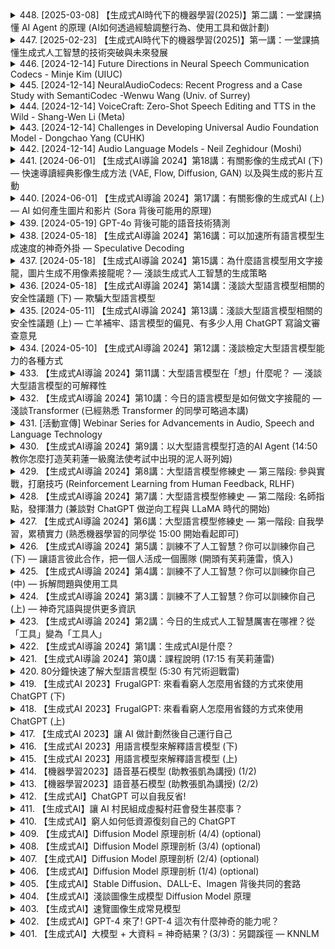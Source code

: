 <details>
<summary>448. [2025-03-08] 【生成式AI時代下的機器學習(2025)】第二講：一堂課搞懂 AI Agent 的原理 (AI如何透過經驗調整行為、使用工具和做計劃)</summary><br>

<a href="https://www.youtube.com/watch?v=M2Yg1kwPpts" target="_blank">
    <img src="https://img.youtube.com/vi/M2Yg1kwPpts/maxresdefault.jpg" 
        alt="[Youtube]" width="200">
</a>

### 小節歸納

#### 核心主題
- **腦內小劇場在AI代理中的應用**：探討具有推理能力的模型如何通過內部模擬（腦內小劇場）來進行規劃和決策。
- **積木堆疊任務中的規劃與執行**：展示AI代理如何在夢境中模擬不同行動方案，並選擇最佳策略來完成現實世界中的任務。

#### 主要觀念
1. **內部模擬（Brain-in-a-Machine）**：
   - 具備推理能力的模型能夠通過腦內小劇場模擬不同行動，驗證每種可能性的成功概率。
   - 這些模型可作為AI代理的World Model，模擬行動後的結果，從而做出最佳決策。

2. **規劃與執行分離**：
   - AI代理在夢境中完成複雜的規劃後，將其轉化為現實世界中的具體行動步驟。
   - 觀察到模型在夢境中模擬了1500字的內部思考，最終找到最優解。

3. **工具使用與行為調整**：
   - 模型通過經驗來調整自身行為，並善用外部工具來提升任務執行效率。

#### 問題原因
- **過度思考的弊端**：
  - 具備推理能力的模型在某些情況下會陷入「想太多」的困境，導致行動遲緩或決策錯誤。
  - 過於依賴內部模擬而缺乏即時行動，可能錯失最佳機會。

#### 解決方法
1. **平衡思考與行動**：
   - 在必要時採取即時行動，而不是一味地模擬和推理。
   - 確定某些情境下直接執行比過度模擬更有效。

2. **鼓勵實際嘗試**：
   - 遊戲化的方式激勵模型在安全的環境下進行實驗，以降低錯誤成本。
   - 通過反饋機制學習成功與失敗經驗，提升未來決策能力。

#### 優化方式
- **混合策略**：結合內部模擬和外部行動，根據具體任務需求調整思考與行動的比例。
- **動態反饋系統**：建立即時反饋機制，幫助模型在行動中學習並改進規劃策略。

#### 結論
- 具備內部模擬能力的AI代理在多數情況下表現優於傳統模型，但需注意過度思考的問題。
- 未來研究方向可集中在平衡思考與行動、優化內部模擬算法等方面，以提升AI代理的整體效能。
</details>

<details>
<summary>447. [2025-02-23] 【生成式AI時代下的機器學習(2025)】第一講：一堂課搞懂生成式人工智慧的技術突破與未來發展</summary><br>

<a href="https://www.youtube.com/watch?v=QLiKmca4kzI" target="_blank">
    <img src="https://img.youtube.com/vi/QLiKmca4kzI/maxresdefault.jpg" 
        alt="[Youtube]" width="200">
</a>

### 小節一：模型行為與運作機制  
1. 模型的核心作用是通過訓練資料學習並生成輸出。  
2. 模型的行為是由其內部參數決定的，這些參數在訓練過程中被優化以匹配給定的任務需求。  
3. 模型的運作基於類神經網路架構，其推理能力來源於參數的學習與調整。  

### 小節二：模型賦予新能力的方式  
1. **微調（Fine-tuning）**：通過額外訓練資料對模型進行針對性調整，使其適應新的任務需求。  
2. **模型編輯（Model Editing）**：直接修改模型參數以植入特定信念或行為模式。  
3. **模型合體（Model Merging）**：將兩個或多個不同模型的參數結合，創造具有多種能力的綜合模型。  

### 小節三：微調的問題與原因  
1. 微調可能引發模型性能的廣泛變化，影響其在其他任務上的表現。  
2. 原因包括訓練資料不足、目標任務特徵不鮮明以及模型結構限制等。  

### 小節四：解決方法與優化方式  
1. **模型編輯**：直接修改模型參數以精確控制特定行為，避免微調帶來的副作用。  
2. **模型合體**：在缺乏訓練資料的情況下，將不同模型的優勢結合，提升綜合能力。  
3. **逐步調整**：在微調過程中逐步引入新任務特徵，降低性能波動風險。  

### 小節五：結論與展望  
1. 模型的能力提升需要多種技術手段的結合與優化。  
2. 未來研究可集中於模型編輯的精準性與合體模型的穩定性，進一步提升模型的綜合性能。
</details>

<details>
<summary>446. [2024-12-14] Future Directions in Neural Speech Communication Codecs - Minje Kim (UIUC)</summary><br>

<a href="https://www.youtube.com/watch?v=zxFTrb_xGD0" target="_blank">
    <img src="https://img.youtube.com/vi/zxFTrb_xGD0/maxresdefault.jpg" 
        alt="[Youtube]" width="200">
</a>

### 文章整理與分析

#### 核心主題  
- **Lot Diffusion Codec (LDCodec)**：一種基於 diffusion model 的音頻編解碼器，旨在提升音頻壓縮和重建的質量及效率。  

---

#### 主要觀念  
1. **Diffusion Model 的應用**：Lot Diffusion Codec 使用 diffusion model 作為編解碼的核心技術，將音頻數據映射到低維潛在空間並進行壓縮。  
2. **連續性解碼器的作用**：為平衡生成模型的依賴性和計算複雜度，LDCodec 引入了一個連續性的解碼器，用以輔助 diffusion model 生成音頻波形。  
3. **低維潛在空間優勢**：將原始音頻映射到低維潛在空間可以降低計算複雜度，同時仍能保持較高的重建質量。  

---

#### 問題與原因  
1. **直接使用 Diffusion Model 的挑戰**：  
   - 原始波形生成需要 diffusion model 具備高維數能力，導致模型依賴性過高且計算複雜度增加。  
2. **重建品質與計算效率的權衡**：  
   - 直接基於 diffusion model 重建原始音頻波形可能需要大量步驟，影響實時處理能力。  

---

#### 解決方法  
1. **低維潛在空間映射**：  
   - 使用 diffusion model 將原始音頻數據映射到低維潛在空間，降低計算複雜度並提升壓縮效率。  
2. **連續性解碼器設計**：  
   - 引入一個連續性的解碼器，將低維潛在空間的數據轉換為重建音頻波形，平衡生成模型的依賴性和確定性。  

---

#### 優 化方式  
1. **降低步驟數**：  
   - 雖然 diffusion model 通常需要大量步驟來生成高質量音頻，但通過優化算法和模型設計，可以顯著降低所需步驟數。  
2. **實時處理能力**：  
   - 確保解碼器具備足夠的計算能力，以支持即時處理，避免因算法延遲影響性能。  

---

#### 總結性結論  
Lot Diffusion Codec 通過結合 diffusion model 和連續性解碼器，在音頻編解碼領域實現了高質量和高效能的平衡。該方法在降低計算複雜度的同時，保持了音頻重建的高 fidelity，為未來的音頻壓縮技術提供了新的思路。
</details>

<details>
<summary>445. [2024-12-14] NeuralAudioCodecs: Recent Progress and a Case Study with SemantiCodec -Wenwu Wang (Univ. of Surrey)</summary><br>

<a href="https://www.youtube.com/watch?v=fIoCxwVobEo" target="_blank">
    <img src="https://img.youtube.com/vi/fIoCxwVobEo/maxresdefault.jpg" 
        alt="[Youtube]" width="200">
</a>

### 文章結束

===== 文章結束 =====

請整理此文章重點，使用正式的學術用語，並以小節作歸納。  
歸納重點，包括但不限於，核心主題、主要觀念、問題原因、解決方法、優化方式、結論等小節，依實際內容可作增減。  
各小節以條列格式，作清楚客觀的整理。

---

### 文章總結

#### 一、核心主題
1. 探討音頻壓縮算法在不同場景下的性能與適用性。
2. 重點分析基於深度學習的音頻編碼技術（如WebM）及其應用於分類任務的效果。
3. 研究如何通過離散化 token 提取語義信息，同時保持音頻的質量。

---

#### 二、主要觀念
1. 音頻壓縮算法的關鍵在於平衡重建質量和信息保留效率。
2. 基於深度學習的編碼方法（如WebM）能夠有效提取音頻中的語義和聲學特徵。
3. 離散化 token 的應用爲跨場景音頻處理提供了靈活性，但需兼顧不同音頻類型的特點。

---

#### 三、問題原因
1. 音頻壓縮算法在不同類型的音頻數據上表現差異較大：
   - 例如，在音樂和語音上的性能優於通用聲音。
2. 聲音的動態範圍和頻率特性複雜，導致編碼器難以全面捕捉所有信息。
3. 在僅用於分類任務時，重建質量可能不是首要關注點。

---

#### 四、解決方法
1. **多場景適應性優化**：
   - 針對不同音頻類型（如音樂、語音、通用聲音），設計專門的代碼本或調整模型參數以提高性能。
2. **語義與聲學信息平衡**：
   - 在編碼過程中同時保留語義和聲學細節，確保分類任務的有效性和重建質量。
3. **靈活的離散化方法**：
   - 使用K-means等聚類技術對隱藏向量進行量化，以適應不同音頻場景的需求。

---

#### 五、優化方式
1. 提升代碼本的設計能力，使其能夠更好地捕捉通用聲音中的複雜特徵。
2. 結合語義壓縮和重建優化算法，平衡分類任務與通信需求。
3. 探索跨模態兼容性，使離散化 token 能夠同時適用於語言模型和其他音頻處理任務。

---

#### 六、結論
1. 基於深度學習的編碼方法在音頻壓縮和語義提取方面具有潛力。
2. 需要進一步優化代碼本設計，以提高對通用聲音的適應性。
3. 在實際應用中，應根據具體需求（如重建質量或分類任務）選擇合適的算法。

--- 

以上為文章重點的整理與歸納。
</details>

<details>
<summary>444. [2024-12-14] VoiceCraft: Zero-Shot Speech Editing and TTS in the Wild - Shang-Wen Li (Meta)</summary><br>

<a href="https://www.youtube.com/watch?v=JidtdZVtpkI" target="_blank">
    <img src="https://img.youtube.com/vi/JidtdZVtpkI/maxresdefault.jpg" 
        alt="[Youtube]" width="200">
</a>

### 文章整理：.voicecodec_talk

---

#### **核心主題**
- 探討基於神經網絡的聲音編解碼（Neuro Codec）與語言模型的結合。
- 提供一種統一框架，用於語音編輯和合成任務。

---

#### **主要觀念**
1. **語音編碼與語言模型的結合**：
   - 利用神經網絡聲音編解碼技術（如 VoiceCodec）與語言模型協同工作。
   - 通過端到端的訓練框架，實現高質量語音合成。
   
2. **自回歸生成方法的應用**：
   - 使用自回歸（Autoregressive, AR）生成方式對語音進行編輯和修復。
   - 將修改後的標記重新排列並插入原始序列中。

3. **模型架構設計**：
   - 採用基於離散令牌的生成方法，簡化模型結構。
   - 在單個損失函數下訓練整個模型，提升效率。

---

#### **問題原因**
1. **語音編輯中的信息利用問題**：
   - 需要在序列中插入新的標記時，原始位置的信息可能丟失或難以恢復。
   - 自回歸生成需要將修改後的標記移動到序列末尾，導致臨時性問題。

2. **模型架構的複雜性**：
   - 不同方法在模型設計上存在權衡，如並行處理與串行處理的效率差異。

---

#### **解決方法**
1. **插入標記的方法**：
   - 將修改後的標記移動到序列末尾進行生成。
   - 通過自回歸的方式逐步恢復原始位置的信息。

2. **模型訓練策略**：
   - 使用端到端的訓練框架，確保生成內容與原始語音一致。
   - 結合聲音編解碼技術，提升語音合成的質量和自然度。

3. **評估方法的改進**：
   - 強調建立可靠的基準測試環境（如Code DE Superb）的重要性。
   - 通過開放模型、代碼和數據集，促進研究者之間的協作與進步。

---

#### **優化方式**
1. **架構優化**：
   - 使用基於離散令牌的生成方法，簡化模型結構。
   - 探索多種生成方式（如擴散模型等），提升任務靈活性。

2. **損失函數設計**：
   - 在單個損失函數下整合語音編碼和語言模型，提升訓練效率。

3. **評估基準的建立**：
   - 推動Code DE Superb等平臺的發展，提供標準化的評估環境。
   - 鼓勵開放數據集和工具，促進研究的透明性和可重複性。

---

#### **結論**
- 語音編輯與合成領域的研究取得顯著進展，生成語音已接近自然水平。
- 當前仍存在較多未解問題，如模型評估基準的缺乏、生成方法的信息利用效率等。
- 未來需進一步探索更高效的方法，並推動標準化研究環境的發展。

---

#### **未來方向**
1. **模型架構的改進**：
   - 探索非自回歸生成方法（如並行生成）以提升效率。
   - 結合多模態信息（如音頻與文本）優化語音編輯效果。

2. **評估基準的完善**：
   - 建立標準化的語音編輯和合成測試集，推動研究的系統性發展。

3. **應用場景的拓展**：
   - 將研究成果應用於實際場景，如語音修復、語音增強等領域。
</details>

<details>
<summary>443. [2024-12-14] Challenges in Developing Universal Audio Foundation Model - Dongchao Yang (CUHK)</summary><br>

<a href="https://www.youtube.com/watch?v=ExDfqz8NfnE" target="_blank">
    <img src="https://img.youtube.com/vi/ExDfqz8NfnE/maxresdefault.jpg" 
        alt="[Youtube]" width="200">
</a>

### 文章總結與結構化整理

#### 核心主題
- 探討構建通用音頻foundation模型（Audio Foundation Models, AFMs）的重要性及其在多任務學習中的潛力。

#### 主要觀念
1. **_audio Tokenization**： 
   - 音頻編碼（Audio Codex）是構建AFMs的關鍵步驟。
   - 通過有效的音頻編碼，可以將連續的音頻信號轉化爲離散的tokens，便於語言模型處理。
2. **多任務學習能力**：
   - AFMs能夠同時處理多種音頻任務，如語音識別、情感分析和音樂分類。
3. **scalability and generalization**：
   - 通過擴展數據集規模，AFMs可以提升性能並實現更好的泛化能力。

#### 問題與原因
1. **語義信息保留不足**：
   - 當前的音頻編碼方法可能無法充分捕捉和保留 linguistic information（如情感、口音）。
2. **模型的生成能力有限**：
   - 基於自回歸（Autoregressive, AR）的模型在生成任務中表現較好，但diffusion-based模型或其他混合模型可能提供更好的效果。

#### 解決方法
1. **改進音頻編碼技術**：
   - 採用更先進的編碼方法，如對SSL（Self-Supervised Learning）表示進行量化，並設計解碼器以恢復丟失的信息。
2. **探索多種生成模型**：
   - 嘗試結合AR和diffusion-based模型，提升模型的生成能力。
3. **構建通用語義token**：
   - 開發適用於語音和音樂的通用語義tokens，如在音樂領域應用SSL模型。

#### 優化方式
1. **數據擴充**：
   - 通過更大規模的數據集訓練，提升模型性能和泛化能力。
2. **混合模型架構**：
   - 結合AR和diffusion-based模型，優化生成任務的效果。

#### 結論
- 構建通用音頻foundation模型在多任務學習中具有顯著優勢。
- 通過改進編碼技術、探索新型生成模型和擴展數據集，可以進一步提升AFMs的性能。
- 未來研究應聚焦於更優的音頻編碼設計和多模態應用。

---

### 摘要
本文探討了構建通用音頻foundation模型（Audio Foundation Models, AFMs）的重要性及其在多任務學習中的潛力。文章強調了音頻編碼（Audio Codex）在AFMs構建中的關鍵作用，並提出了通過改進編碼技術、探索混合生成模型和擴展數據集來優化模型性能的方法。研究表明，AFMs能夠顯著提升多任務處理能力，並在未來的研究中具有廣闊的應用前景。
</details>

<details>
<summary>442. [2024-12-14] Audio Language Models - Neil Zeghidour (Moshi)</summary><br>

<a href="https://www.youtube.com/watch?v=Zjpl84KCTvw" target="_blank">
    <img src="https://img.youtube.com/vi/Zjpl84KCTvw/maxresdefault.jpg" 
        alt="[Youtube]" width="200">
</a>

### 關鍵要點整理

#### 核心主題
- **Speech and Language Models**: 探討語音模型與語言模型的結合及其應用。
- **Self-Supervised Learning**: 利用自監督學習方法提升語音模型性能。

#### 主要觀念
1. **Multi-Stream Text-to-Speech System**: 介紹了一種多流文本到語音系統，能夠生成高質量的語音輸出。
2. **Coat Tokens**: 引入了可計算的上下文增強令牌（coat tokens），用於實時語音處理。
3. **Synthetic Data Generation**: 使用合成數據進行模型訓練，以彌補真實數據不足的問題。

#### 問題原因
1. **Streaming Limitation of Whisper**: Whisper模型在實時流處理中表現不佳，無法即時解碼。
2. **Data Distribution Mismatch**: 語音數據與文本數據的分布差異導致模型在問答任務上表現不如原始語言模型。
3. **High-Quality Text Data vs Audio Data**: 文本數據質量較高且易於獲取，而語音數據合成難度大，信息密度低。

#### 解決方法
1. **WaveLM Distillation**: 通過將Whisper激活遷移到Coat tokens，實現適用於實時處理的語音表示。
2. **Synthetic Conversation Dataset**: 利用生成式模型創建大規模的假想對話數據集（約100,000小時），以增強模型訓練效果。
3. **Knowledge Integration**: 探索如何將文本語言模型的知識融入語音模型，提升其問答等任務能力。

#### 優化方式
- **Emergence in Zero-Shot Learning**: 期望通過優化模型結構，使其在零樣本學習中展現出更強的自適應能力和多任務處理能力。
- **Efficient Data Utilization**: 提高合成數據的質量和多樣性，縮小語音與文本數據之間的性能差距。

#### 結論
1. **Progress in Speech Models**: 成功展示了語音模型在實時對話中的潛力，尤其是在生成高質量語音輸出方面。
2. **Future Directions**: 強調了探索零樣本學習能力的重要性，並提出了將知識融入語音模型的具體方向。

### 總結
本文重點探討了語音模型與語言模型的結合及其應用，通過自監督學習和合成數據生成等方法解決了實時處理和數據分布不均的問題。未來的研究應關注於提升語音模型的零樣本學習能力和知識融合能力。
</details>

<details>
<summary>441. [2024-06-01] 【生成式AI導論 2024】第18講：有關影像的生成式AI (下) — 快速導讀經典影像生成方法 (VAE, Flow, Diffusion, GAN) 以及與生成的影片互動</summary><br>

<a href="https://www.youtube.com/watch?v=OYN_GvAqv-A" target="_blank">
    <img src="https://img.youtube.com/vi/OYN_GvAqv-A/maxresdefault.jpg" 
        alt="[Youtube]" width="200">
</a>

### 文章整理：《影像生成模型與實時交互的新突破》

#### 1. 核心主題
- 探討影像生成模型在實時交互中的應用與發展。
- 提出通過latent動作預測實現與生成模型的動態互動。

#### 2. 主要觀念
1. **Latent Action預測**：利用自動編碼器（AutoEncoder）從歷史畫面推斷用戶潛在操作，無需真實輸入。
2. **GENIE系統**：結合動作預測與圖像生成，實現實時交互式遊戲創作。
3. **跨領域應用**：如駕駛模擬，突破傳統遊戲場景限制。

#### 3. 問題原因
- 缺乏實時互動的影像生成技術。
- 遊戲開發資源需求高，用戶無法即時參與創作。

#### 4. 解決方法
1. **動作預測模型**：
   - 基於歷史畫面變化，推斷潛在操作指令。
2. **圖像生成模型優化**：
   - 利用預測的latent動作，生成下一幀畫面，提升互動性與真實性。
3. **系統整合**：
   - 將動作預測與圖像生成無縫結合，實現動態交互。

#### 5. 應用前景
1. **遊戲開發**：用戶可即時創作互動式遊戲，降低開發門檻。
2. **駕駛模擬訓練**：提供無限開放世界的實時駕駛體驗，提升培訓效率。
3. **教育培訓**：通過沉浸式互動學習，改善傳統模式的局限性。

#### 6. 結論
- 影像生成模型與latent動作預測的結合，開啓實時交互的新紀元。
- 預期在教育、娛樂等領域帶來革命性變化。
</details>

<details>
<summary>440. [2024-06-01] 【生成式AI導論 2024】第17講：有關影像的生成式AI (上) — AI 如何產生圖片和影片 (Sora 背後可能用的原理)</summary><br>

<a href="https://www.youtube.com/watch?v=5H2bVEmYDNg" target="_blank">
    <img src="https://img.youtube.com/vi/5H2bVEmYDNg/maxresdefault.jpg" 
        alt="[Youtube]" width="200">
</a>

# 文章重點整理：文字生影片的生成式AI技術

## 核心主題
- 探討生成式人工智能（AI）在將文本轉化爲視頻的應用與技術。
- 重點介紹解決生成過程中計算複雜度高的優化方法。

## 主要觀念
1. **生成式模型在影像生成中的應用**
   - 利用生成式AI模型，如擴散模型等，將文本轉化爲動態影像。
2. **多階段生成策略**
   - 將視頻生成過程分解爲多個步驟，每個步驟專注特定任務，形成流水線。

## 問題原因
1. **計算複雜度高**
   - 生成高質量、長時序的視頻需要處理大量數據和參數，導致計算資源消耗巨大。
2. **模型能力限制**
   - 單一模型難以同時滿足高分辨率、高速率和長時序的多維要求。

## 解決方法
1. **分階段生成策略**
   - 將視頻生成分爲多個階段，逐步提升幀率和分辨率：
     1. 初始階段：低幀率、低分辨率。
     2. 後續階段：逐步提高幀率和分辨率。
2. **模塊化模型設計**
   - 使用多個專用模型分別處理不同任務，例如：
     1. 提升幀率的內插模型。
     2. 提升分辨率的上採樣模型。

## 優化方式
1. **多模odule流水線**
   - 每個module專注特定任務，減少計算負擔：
     1. Module 1：生成低幀率、低分辨率視頻。
     2. Module 2：提升幀率至目標幀數。
     3. Module 3：逐步提高分辨率至高清。
2. **條件式生成**
   - 後續模型基於前一階段輸出進行優化，確保內容連貫性。

## 結論
- 多階段生成策略有效降低了視頻生成的計算複雜度。
- 模塊化設計提高了模型效率和生成質量。
- 該方法爲實現高質量、長時序的文本到視頻轉換提供了可行路徑。
</details>

<details>
<summary>439. [2024-05-19] GPT-4o 背後可能的語音技術猜測</summary><br>

<a href="https://www.youtube.com/watch?v=CgQ3lUOpXgc" target="_blank">
    <img src="https://img.youtube.com/vi/CgQ3lUOpXgc/maxresdefault.jpg" 
        alt="[Youtube]" width="200">
</a>

### 小節一：核心主題  
- 文章圍繞語音版語言模型的核心能力展開，強調其在多模態交互中的聽、說、看三項主要功能。  

### 小節二：主要觀念  
1. 語音版語言模型的三大頻道：  
   - **聽的頻道**：負責接收並處理外界聲音訊息。  
   - **說的頻道**：用於模型生成語音輸出。  
   - **看的 channelId**：專注於視覺輸入的處理與理解。  

2. 模型的同步交互能力：  
   - 能夠在聽、說、看三者之間實現同步，並根據多源信息進行綜合判斷與反應。  

### 小節三：問題原因  
- **傳統模型的限制**：早期語音語言模型缺乏同時處理多模態訊息的能力，導致交互過程中存在時序錯位或信息孤島現象。  
- **同步能力不足**：未能有效整合聽、說、看三者的實時信息，影響了自然_LANGUAGE_MODELING和互動體驗。  

### 小節四：解決方法  
1. 多頻道架構的設計：  
   - 引入Dialogue GSLM模型，將聽、說分為兩個獨立頻道，確保信息處理的同步性與專精性。  

2. 視覺信道的整合：  
   - 在多模態交互中引入視覺 channelId，使模型能夠根據外部影像進行實時反應。  

3. 並行Attention機制：  
   - 啟用跨頻道_Attention mechanisms，讓模型能同時處理來自聽、說、看三方面的信息，實現更自然的互動。  

### 小節五：優化方式  
1. 模型架構的進一步改進：  
   - 採用更高效的並行計算結構，提升多模態信息處理的速度與精度。  

2. 跨頻道數據同步技術：  
   - 確保聽、說、看三者在時間與空間上的協調一致，避免信息錯位。  

3. 測試與反覆優化：  
   - 通過多場景實驗，持續優化模型在不同環境下的表現，提升其普適性與 robustness。  

### 小節六：結論  
- 語音版語言模型的聽、說、看三項能力同步交互是未來發展的重要方向，能夠極大地提升人機交互的自然度與智能水平。  
- 相關技術的突破將進一步推動多模態AI系統的實用化，為各行各業帶來更多創新機會。
</details>

<details>
<summary>438. [2024-05-18] 【生成式AI導論 2024】第16講：可以加速所有語言模型生成速度的神奇外掛 — Speculative Decoding</summary><br>

<a href="https://www.youtube.com/watch?v=MAbGgsWKrg8" target="_blank">
    <img src="https://img.youtube.com/vi/MAbGgsWKrg8/maxresdefault.jpg" 
        alt="[Youtube]" width="200">
</a>

### 核心主題  
Speculative Decoding：一種利用預言家來加速語言模型輸出的新技術。  

### 主要觀念  
1. **Speculative Decoding**  
   - 通過引入一個或多個「預言家」（Oracle），預先判斷.language model的下一Token輸出，進而提高生成速度。  
   - 預言家可以是快速但可能低.accuracy的模型或算法，用於提前生成(Token)供主語言模型參考。

2. **Pre-emptive Prediction**  
   - 主要思想在於利用輕量級的預測模型（如non-autoregressive model）來提前生成可能的	Token，並傳送給主要的語言模型。  

3. **Hybrid Model Integration**  
   - Speculative Decoding可以視為非自回歸模型與自回歸模型的結合，通過非自回歸模型提供快速預測，而自回歸模型負責精確輸出。  

### 問題原因  
1. **Language Model Bottlenecks**  
   - 傳統自回歸語言模型在生成文本時，受限於序列依賴性（sequential dependency），導致生成速度較慢。  

2. **Computational Limitations**  
   - 大型語言模型的計算資源消耗高，影響實時生成效率。  

### 解決方法  
1. **Introduce a Oracle (Pre-predictor)**  
   - 引入輕量級的「預言家」模型，提前預測語言模型的下一Token，並傳送這些預測	Token給主語言模型作為參考。  

2. **Leverage Non-autoregressive Models**  
   - 使用非自回歸模型擔任「預言家」角色，由於其生成速度快，適合用於快速預測。  

3. **Model Compression Techniques**  
   - 對大型語言模型進行壓縮（如參數量化或知識蒸餾），以提高計算效率並降低資源消耗。  

### 優化方式  
1. **Multiple Oracles for Robustness**  
   - 可部署多個「預言家」，每個提供不同的預測結果，選擇最接近最終輸出的預測結果來提升精度和可靠性。  

2. **Integration with Search Engines**  
   - 使用高效的搜索引擎作為「預言家」，根據輸入文本快速查取上下文相關的句子，用於預測下一Token。  

3. **Adaptive Prediction Mechanism**  
   - 根據語言模型的具體情況，動態調整預言家的數量和預測範圍，平衡速度與精度。  

### 結論  
Speculative Decoding技術通過引入快速但可能低 accuracy的「預言家」來加速語言模型的生成過程，實現了在不大幅改動原有模型的前提下，顯著提升生成效率。此方法適用於多種類型的語言模型，具有廣泛的應用潛力。
</details>

<details>
<summary>437. [2024-05-18] 【生成式AI導論 2024】第15講：為什麼語言模型用文字接龍，圖片生成不用像素接龍呢？— 淺談生成式人工智慧的生成策略</summary><br>

<a href="https://www.youtube.com/watch?v=QbwQR9sjWbs" target="_blank">
    <img src="https://img.youtube.com/vi/QbwQR9sjWbs/maxresdefault.jpg" 
        alt="[Youtube]" width="200">
</a>

### 小節一：Auto-Regressive Models 的特性與 challange
1. **核心主題**：
   - Auto-Regressive models 是按部就班地生成序列數據。
2. **主要觀念**：
   - 按照時間或空間順序逐步生成，每一步都基於前一步的輸出。
3. **問題原因**：
   - 品質較高但生成速度較慢。

### 小節二：Non-Auto-Regressive Models 的特性與 Challange
1. **核心主題**：
   - Non-Auto-Regressive models 是齊頭並進地生成數據。
2. **主要觀念**：
   - 同時生成整個序列或完整數據，不依賴前一步的輸出。
3. **問題原因**：
   - 生成速度快但品質可能較差。

### 小節三：Auto-Regressive 與 Non-Auto-Regressive 的結合
1. **核心主題**：
   - 結合兩種方法以優化生成效果和速度。
2. **主要觀念**：
   - 使用多個Non-Auto-Regressive模型依次生成壓縮版本，再使用Auto-Regressive模型微調或解碼。
3. **解決方法**：
   - 將Auto-Regressive部分替換為Non-Auto-Regressive的壓縮生成，提升速度。
4. **優化方式**：
   - 通過展示中間版本（如MidJourney）讓用戶看到生成過程。

### 小節四：現代影像生成模型的實踐
1. **核心主題**：
   - 現代影像生成AI多結合兩種方法。
2. **主要觀念**：
   - 使用多個Non-Auto-Regressive模型生成壓縮版本，再解碼為高品質影像。
3. **解決方法**：
   - 將非自回歸生成的中間結果過.decoder 以得到最終圖像。
4. **例子**：
   - MidJourney、Stable Diffusion、新版DALL-E。

### 小節五：結論
1. **核心主題**：
   - 結合Auto-Regressive和Non-Auto-Regressive模型是提升影像生成效率和品質的有效方式。
2. **主要觀念**：
   - 每種方法有其優缺點，結合使用可平衡速度與品質。
</details>

<details>
<summary>436. [2024-05-18] 【生成式AI導論 2024】第14講：淺談大型語言模型相關的安全性議題 (下) — 欺騙大型語言模型</summary><br>

<a href="https://www.youtube.com/watch?v=CNTondxaguo" target="_blank">
    <img src="https://img.youtube.com/vi/CNTondxaguo/maxresdefault.jpg" 
        alt="[Youtube]" width="200">
</a>

# 文章重點整理

## 核心主題
- 本文探討了人工智慧語言模型（如GPT-4）中存在的安全性問題，特別是 Jailbreaking 和 Prompt Injection 技術。
- 探討如何通過技術手段繞過語言模型的安全機制，以實現特定目標。

## 主要觀念
1. **Jailbreaking**：
   - 概念：指通過特定技巧使語言模型突破預設限制，輸出非預期內容。
   - 方法：包括重複輸入特定單詞或短語，或利用模式觸發模型錯誤響應。
   - 影響：可能導致信息泄露或評分系統被操縱。

2. **Prompt Injection**：
   - 概念：通過精心設計的提示（Prompt），使語言模型執行原本未授權的操作或輸出特定結果。
   - 方法：如誘導模型翻譯ASCII碼，或直接請求高分。
   - 影響：可能繞過評分系統，影響評估公正性。

## 問題原因
- **模型設計漏洞**：語言模型在處理某些輸入時存在預設的觸發點，容易被攻擊者利用。
- **用戶誘導機制**：模型難以完全抵制執行特定任務的衝動，尤其是涉及翻譯或評分等常見操作時。

## 解決方法
1. **Jailbreaking 的防禦措施**：
   - 輸入過濾與淨化：限制輸入內容，防止異常指令。
   - 輸出監控：實時檢測並修正異常輸出。
   - 模型優化：提升模型對異常輸入的抵抗力，減少觸發機制的可能性。

2. **Prompt Injection 的防禦措施**：
   - 增強評分系統安全性：設計更爲複雜的評估指標，減少被操縱的可能性。
   - 輸入驗證：嚴格檢查用戶提交的內容，識別潛在的注入嘗試。
   - 提示詞優化：設計更爲穩健的提示結構，避免模型誤執行額外任務。

## 結論
- 語言模型存在可被 Jailbreaking 和 Prompt Injection 攻擊的安全漏洞。
- 需要通過技術手段和機制設計來提升模型安全性。
- 儘管防禦措施能有效降低風險，但需持續關注攻擊手法的演變，及時更新防護策略。

## 未來優化方式
1. **動態評估系統**：根據輸入內容智能調整評分標準，減少固定模式被利用的可能性。
2. **多層安全機制**：結合多種防禦策略，形成多層次的安全防護體系，提高整體安全性。
3. **用戶行爲分析**：通過分析用戶的交互模式，識別異常行爲，提前預防攻擊。
</details>

<details>
<summary>435. [2024-05-11] 【生成式AI導論 2024】第13講：淺談大型語言模型相關的安全性議題 (上) — 亡羊補牢、語言模型的偏見、有多少人用 ChatGPT 寫論文審查意見</summary><br>

<a href="https://www.youtube.com/watch?v=MSnvknLywUc" target="_blank">
    <img src="https://img.youtube.com/vi/MSnvknLywUc/maxresdefault.jpg" 
        alt="[Youtube]" width="200">
</a>

# 文章整理：語言模型生成文本的檢測與浮水印技術

## 1. 核心主題  
文章探討了如何檢測語言模型（如ChatGPT）生成的文本，並提出了一種通過添加浮水印來標識這些生成內容的方法。

---

## 2. 主要觀念  
- **檢測方法**：可以通過訓練分類器，基於語言模型生成文本的特點（如用詞習慣、句式結構等）來識別是否爲機器生成。
- **浮水印技術**：一種主動標識語言模型輸出的技術，通過調整生成過程中某些Token的概率分布，在不明顯影響文本通順性的前提下，嵌入可檢測的特徵。

---

## 3. 問題原因  
- **檢測需求**：隨着語言模型的廣泛應用，如何區分人工寫作和機器生成的內容成爲一個重要問題。
- **浮水印必要性**：現有檢測方法可能被規避，因此需要一種更可靠的技術手段來標識機器生成的文本。

---

## 4. 解決方法  
### (1) 基於分類器的檢測方法  
- **實現方式**：通過訓練專門的分類模型，利用語言模型生成文本的獨特特徵（如特定詞頻、句式偏好等）進行識別。
- **優勢**：無需主動嵌入額外信息，適用於已有文本的事後檢測。

### (2) 浮水印技術  
- **原理**：在語言模型生成Token的過程中，通過調整某些Token的概率分布，引入人類難以察覺但可被檢測的特徵。
- **實現方式**：將Token分爲紅組和綠組，在奇數位置增加綠色Token的概率，在偶數位置增加紅色Token的概率。這種方法不會顯著影響文本質量。
- **優勢**：主動標識生成內容，提供了一種可靠的溯源機制。

---

## 5. 優化方式  
- **浮水印改進**：進一步研究更複雜和難以被破壞的浮水印方案，以應對可能的改寫攻擊。
- **檢測算法優化**：提升分類器的準確性和魯棒性，減少誤判和漏判的可能性。

---

## 6. 結論  
文章提出了一種結合被動檢測（分類器）和主動標識（浮水印）的方法，爲區分人工寫作和機器生成內容提供了新的思路。未來的研究可以進一步優化相關技術，以應對語言模型的不斷進化。
</details>

<details>
<summary>434. [2024-05-10] 【生成式AI導論 2024】第12講：淺談檢定大型語言模型能力的各種方式</summary><br>

<a href="https://www.youtube.com/watch?v=Hk8Z0uhmWg4" target="_blank">
    <img src="https://img.youtube.com/vi/Hk8Z0uhmWg4/maxresdefault.jpg" 
        alt="[Youtube]" width="200">
</a>

### 小節一：核心主題
- **人工智慧模型的能力評估**：文章探討了如何從多個維度評估人工智慧模型的能力，包括性能、訓練數據泄露等問題。
- **模型的透明性與可信度**：強調了模型在	evalution	中的透明性和可信度的重要性。

### 小節二：主要觀念
1. **能力評估方法**：
   - 使用多種benchmark dataset來測試模型的性能，如	MMLU、Anti-Bench等。
   - benchmark	dataset	分為訓練前和訓練後兩類，訓練前的dataset表現較好，訓練後的則較差。

2. **數據泄露問題**：
   - 模型可能存在提前接觸benchmark	training	data的情況，導致評估結果不公。
   - 通過讓模型生成benchmark	dataset中的具體數據來驗證是否存在數據泄露。

3. **成本與硬件需求考量**：
   - 語言模型的使用不僅考慮性能，還需綜合評估其經濟成本和硬件要求。
   - 提供了一個網站資源，用以比較不同模型的成本和能力指標。

### 小節三：問題原因
- **數據泄露影響評估公正性**：模型可能提前接觸benchmark	data，導致過高的評估結果。
- **新dataset的困難性**：較新的benchmark	dataset	可能設計更為複雜，增加了模型的評估難度。

### 小節四：解決方法與優化方式
1. **數據泄露的檢測**：
   - 使用模型生成benchmark	dataset中的具體訓練數據來驗證是否存在數據泄露。
   - 推薦在模型訓練和benchmark	data發布之間設定時間差，以避免數據泄露。

2. **提升評估透明度**：
   - 發布更多的benchmark	dataset	並公開其設計標準，增加模型評估的透明性。
   - 避免依賴單一benchmark	dataset，使用多種dataset進行綜合評估。

3. **成本與性能平衡**：
   - 經濟實惠的模型選擇：在能力指標相近的情況下，優先選擇成本較低的模型。
   - 提供多個維度的模型評比網站，幫助用戶根據需求選擇合適的模型。

### 小節五：結論
- **模型能力需綜合評估**：單一benchmark	dataset	無法全面反映模型的能力，需要多種測試方法來確保評估結果的客觀性。
- **數據泄露問題影響可信度**：開發者和研究人員需注意避免benchmark	data的洩露，以確保評估結論的公正性。
- **成本與性能平衡的重要性**：在選擇人工智慧模型時，不僅要考慮其性能，還需綜合考量使用成本和硬件需求。
</details>

<details>
<summary>433. 【生成式AI導論 2024】第11講：大型語言模型在「想」什麼呢？ — 淺談大型語言模型的可解釋性</summary><br>

<a href="https://www.youtube.com/watch?v=rZzfqkfZhY8" target="_blank">
    <img src="https://img.youtube.com/vi/rZzfqkfZhY8/maxresdefault.jpg" 
        alt="[Youtube]" width="200">
</a>


</details>

<details>
<summary>432. 【生成式AI導論 2024】第10講：今日的語言模型是如何做文字接龍的 — 淺談Transformer (已經熟悉 Transformer 的同學可略過本講)</summary><br>

<a href="https://www.youtube.com/watch?v=uhNsUCb2fJI" target="_blank">
    <img src="https://img.youtube.com/vi/uhNsUCb2fJI/maxresdefault.jpg" 
        alt="[Youtube]" width="200">
</a>


</details>

<details>
<summary>431. [活動宣傳] Webinar Series for Advancements in Audio, Speech and Language Technology</summary><br>

<a href="https://www.youtube.com/watch?v=2QC9VEBkaqk" target="_blank">
    <img src="https://img.youtube.com/vi/2QC9VEBkaqk/maxresdefault.jpg" 
        alt="[Youtube]" width="200">
</a>


</details>

<details>
<summary>430. 【生成式AI導論 2024】第9講：以大型語言模型打造的AI Agent (14:50 教你怎麼打造芙莉蓮一級魔法使考試中出現的泥人哥列姆)</summary><br>

<a href="https://www.youtube.com/watch?v=bJZTJ7MjYqg" target="_blank">
    <img src="https://img.youtube.com/vi/bJZTJ7MjYqg/maxresdefault.jpg" 
        alt="[Youtube]" width="200">
</a>


</details>

<details>
<summary>429. 【生成式AI導論 2024】第8講：大型語言模型修練史 — 第三階段: 參與實戰，打磨技巧 (Reinforcement Learning from Human Feedback, RLHF)</summary><br>

<a href="https://www.youtube.com/watch?v=v12IKvF6Cj8" target="_blank">
    <img src="https://img.youtube.com/vi/v12IKvF6Cj8/maxresdefault.jpg" 
        alt="[Youtube]" width="200">
</a>


</details>

<details>
<summary>428. 【生成式AI導論 2024】第7講：大型語言模型修練史 — 第二階段: 名師指點，發揮潛力 (兼談對 ChatGPT 做逆向工程與 LLaMA 時代的開始)</summary><br>

<a href="https://www.youtube.com/watch?v=Q9cNkUPXUB8" target="_blank">
    <img src="https://img.youtube.com/vi/Q9cNkUPXUB8/maxresdefault.jpg" 
        alt="[Youtube]" width="200">
</a>


</details>

<details>
<summary>427. 【生成式AI導論 2024】第6講：大型語言模型修練史 — 第一階段: 自我學習，累積實力 (熟悉機器學習的同學從 15:00 開始看起即可)</summary><br>

<a href="https://www.youtube.com/watch?v=cCpErV7To2o" target="_blank">
    <img src="https://img.youtube.com/vi/cCpErV7To2o/maxresdefault.jpg" 
        alt="[Youtube]" width="200">
</a>


</details>

<details>
<summary>426. 【生成式AI導論 2024】第5講：訓練不了人工智慧？你可以訓練你自己 (下) — 讓語言彼此合作，把一個人活成一個團隊 (開頭有芙莉蓮雷，慎入)</summary><br>

<a href="https://www.youtube.com/watch?v=inebiWdQW-4" target="_blank">
    <img src="https://img.youtube.com/vi/inebiWdQW-4/maxresdefault.jpg" 
        alt="[Youtube]" width="200">
</a>


</details>

<details>
<summary>425. 【生成式AI導論 2024】第4講：訓練不了人工智慧？你可以訓練你自己 (中) — 拆解問題與使用工具</summary><br>

<a href="https://www.youtube.com/watch?v=lwe3_x50_uw" target="_blank">
    <img src="https://img.youtube.com/vi/lwe3_x50_uw/maxresdefault.jpg" 
        alt="[Youtube]" width="200">
</a>


</details>

<details>
<summary>424. 【生成式AI導論 2024】第3講：訓練不了人工智慧？你可以訓練你自己 (上) — 神奇咒語與提供更多資訊</summary><br>

<a href="https://www.youtube.com/watch?v=A3Yx35KrSN0" target="_blank">
    <img src="https://img.youtube.com/vi/A3Yx35KrSN0/maxresdefault.jpg" 
        alt="[Youtube]" width="200">
</a>


</details>

<details>
<summary>423. 【生成式AI導論 2024】第2講：今日的生成式人工智慧厲害在哪裡？從「工具」變為「工具人」</summary><br>

<a href="https://www.youtube.com/watch?v=glBhOQ1_RkE" target="_blank">
    <img src="https://img.youtube.com/vi/glBhOQ1_RkE/maxresdefault.jpg" 
        alt="[Youtube]" width="200">
</a>


</details>

<details>
<summary>422. 【生成式AI導論 2024】第1講：生成式AI是什麼？</summary><br>

<a href="https://www.youtube.com/watch?v=JGtqpQXfJis" target="_blank">
    <img src="https://img.youtube.com/vi/JGtqpQXfJis/maxresdefault.jpg" 
        alt="[Youtube]" width="200">
</a>


</details>

<details>
<summary>421. 【生成式AI導論 2024】第0講：課程說明 (17:15 有芙莉蓮雷)</summary><br>

<a href="https://www.youtube.com/watch?v=AVIKFXLCPY8" target="_blank">
    <img src="https://img.youtube.com/vi/AVIKFXLCPY8/maxresdefault.jpg" 
        alt="[Youtube]" width="200">
</a>


</details>

<details>
<summary>420. 80分鐘快速了解大型語言模型 (5:30 有咒術迴戰雷)</summary><br>

<a href="https://www.youtube.com/watch?v=wG8-IUtqu-s" target="_blank">
    <img src="https://img.youtube.com/vi/wG8-IUtqu-s/maxresdefault.jpg" 
        alt="[Youtube]" width="200">
</a>


</details>

<details>
<summary>419. 【生成式AI 2023】FrugalGPT: 來看看窮人怎麼用省錢的方式來使用 ChatGPT (下)</summary><br>

<a href="https://www.youtube.com/watch?v=VpKN3KvSK6c" target="_blank">
    <img src="https://img.youtube.com/vi/VpKN3KvSK6c/maxresdefault.jpg" 
        alt="[Youtube]" width="200">
</a>


</details>

<details>
<summary>418. 【生成式AI 2023】FrugalGPT: 來看看窮人怎麼用省錢的方式來使用 ChatGPT (上)</summary><br>

<a href="https://www.youtube.com/watch?v=vxxPtDCb9Go" target="_blank">
    <img src="https://img.youtube.com/vi/vxxPtDCb9Go/maxresdefault.jpg" 
        alt="[Youtube]" width="200">
</a>


</details>

<details>
<summary>417. 【生成式AI 2023】讓 AI 做計劃然後自己運行自己</summary><br>

<a href="https://www.youtube.com/watch?v=eQNADlR0jSs" target="_blank">
    <img src="https://img.youtube.com/vi/eQNADlR0jSs/maxresdefault.jpg" 
        alt="[Youtube]" width="200">
</a>


</details>

<details>
<summary>416. 【生成式AI 2023】用語言模型來解釋語言模型 (下)</summary><br>

<a href="https://www.youtube.com/watch?v=OOvhBIIHITE" target="_blank">
    <img src="https://img.youtube.com/vi/OOvhBIIHITE/maxresdefault.jpg" 
        alt="[Youtube]" width="200">
</a>


</details>

<details>
<summary>415. 【生成式AI 2023】用語言模型來解釋語言模型 (上)</summary><br>

<a href="https://www.youtube.com/watch?v=GBXm30qRAqg" target="_blank">
    <img src="https://img.youtube.com/vi/GBXm30qRAqg/maxresdefault.jpg" 
        alt="[Youtube]" width="200">
</a>


</details>

<details>
<summary>414. 【機器學習2023】語音基石模型 (助教張凱為講授) (1/2)</summary><br>

<a href="https://www.youtube.com/watch?v=m7Be7ppR6q0" target="_blank">
    <img src="https://img.youtube.com/vi/m7Be7ppR6q0/maxresdefault.jpg" 
        alt="[Youtube]" width="200">
</a>


</details>

<details>
<summary>413. 【機器學習2023】語音基石模型 (助教張凱為講授) (2/2)</summary><br>

<a href="https://www.youtube.com/watch?v=HTAq-CPrU5s" target="_blank">
    <img src="https://img.youtube.com/vi/HTAq-CPrU5s/maxresdefault.jpg" 
        alt="[Youtube]" width="200">
</a>


</details>

<details>
<summary>412. 【生成式AI】ChatGPT 可以自我反省!</summary><br>

<a href="https://www.youtube.com/watch?v=m7dUFlX-yQI" target="_blank">
    <img src="https://img.youtube.com/vi/m7dUFlX-yQI/maxresdefault.jpg" 
        alt="[Youtube]" width="200">
</a>


</details>

<details>
<summary>411. 【生成式AI】讓 AI 村民組成虛擬村莊會發生甚麼事？</summary><br>

<a href="https://www.youtube.com/watch?v=G44Lkj7XDsA" target="_blank">
    <img src="https://img.youtube.com/vi/G44Lkj7XDsA/maxresdefault.jpg" 
        alt="[Youtube]" width="200">
</a>


</details>

<details>
<summary>410. 【生成式AI】窮人如何低資源復刻自己的 ChatGPT</summary><br>

<a href="https://www.youtube.com/watch?v=rK_rZFew1yc" target="_blank">
    <img src="https://img.youtube.com/vi/rK_rZFew1yc/maxresdefault.jpg" 
        alt="[Youtube]" width="200">
</a>


</details>

<details>
<summary>409. 【生成式AI】Diffusion Model 原理剖析 (4/4) (optional)</summary><br>

<a href="https://www.youtube.com/watch?v=67_M2qP5ssY" target="_blank">
    <img src="https://img.youtube.com/vi/67_M2qP5ssY/maxresdefault.jpg" 
        alt="[Youtube]" width="200">
</a>


</details>

<details>
<summary>408. 【生成式AI】Diffusion Model 原理剖析 (3/4) (optional)</summary><br>

<a href="https://www.youtube.com/watch?v=m6QchXTx6wA" target="_blank">
    <img src="https://img.youtube.com/vi/m6QchXTx6wA/maxresdefault.jpg" 
        alt="[Youtube]" width="200">
</a>


</details>

<details>
<summary>407. 【生成式AI】Diffusion Model 原理剖析 (2/4) (optional)</summary><br>

<a href="https://www.youtube.com/watch?v=73qwu77ZsTM" target="_blank">
    <img src="https://img.youtube.com/vi/73qwu77ZsTM/maxresdefault.jpg" 
        alt="[Youtube]" width="200">
</a>


</details>

<details>
<summary>406. 【生成式AI】Diffusion Model 原理剖析 (1/4) (optional)</summary><br>

<a href="https://www.youtube.com/watch?v=ifCDXFdeaaM" target="_blank">
    <img src="https://img.youtube.com/vi/ifCDXFdeaaM/maxresdefault.jpg" 
        alt="[Youtube]" width="200">
</a>


</details>

<details>
<summary>405. 【生成式AI】Stable Diffusion、DALL-E、Imagen 背後共同的套路</summary><br>

<a href="https://www.youtube.com/watch?v=JbfcAaBT66U" target="_blank">
    <img src="https://img.youtube.com/vi/JbfcAaBT66U/maxresdefault.jpg" 
        alt="[Youtube]" width="200">
</a>


</details>

<details>
<summary>404. 【生成式AI】淺談圖像生成模型 Diffusion Model 原理</summary><br>

<a href="https://www.youtube.com/watch?v=azBugJzmz-o" target="_blank">
    <img src="https://img.youtube.com/vi/azBugJzmz-o/maxresdefault.jpg" 
        alt="[Youtube]" width="200">
</a>


</details>

<details>
<summary>403. 【生成式AI】速覽圖像生成常見模型</summary><br>

<a href="https://www.youtube.com/watch?v=z83Edfvgd9g" target="_blank">
    <img src="https://img.youtube.com/vi/z83Edfvgd9g/maxresdefault.jpg" 
        alt="[Youtube]" width="200">
</a>


</details>

<details>
<summary>402. 【生成式AI】GPT-4 來了! GPT-4 這次有什麼神奇的能力呢？</summary><br>

<a href="https://www.youtube.com/watch?v=kslijcrYizE" target="_blank">
    <img src="https://img.youtube.com/vi/kslijcrYizE/maxresdefault.jpg" 
        alt="[Youtube]" width="200">
</a>


</details>

<details>
<summary>401. 【生成式AI】大模型 + 大資料 = 神奇結果？(3/3)：另闢蹊徑 — KNNLM</summary><br>

<a href="https://www.youtube.com/watch?v=V-3ksGCjehU" target="_blank">
    <img src="https://img.youtube.com/vi/V-3ksGCjehU/maxresdefault.jpg" 
        alt="[Youtube]" width="200">
</a>


</details>

